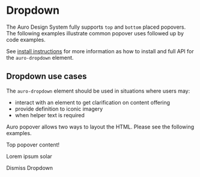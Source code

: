 # Dropdown

The Auro Design System fully supports `top` and `bottom` placed popovers. The following examples illustrate common popover uses followed up by code examples.

See [install instructions](https://auro.alaskaair.com/components/auro/popover/install) for more information as how to install and full API for the `auro-dropdown` element.

## Dropdown use cases

The `auro-dropdown` element should be used in situations where users may:

* interact with an element to get clarification on content offering
* provide definition to iconic imagery
* when helper text is required

Auro popover allows two ways to layout the HTML. Please see the following examples.

<div class="exampleWrapper" style="overflow: unset">
  <auro-dropdown for="full-name">
    Top popover content!
    <auro-input slot="trigger" label="Name" id="full-name" helptext="Please enter your full name"></auro-input>
  </auro-dropdown>
</div>

<div class="exampleWrapper" style="overflow: unset">
  <auro-dropdown for="full-name2" triggerEvent="show">
    <div>
      <p>Lorem ipsum solar</p>
      <auro-button id="button1">Dismiss Dropdown</auro-button>
    </div>
    <auro-input slot="trigger" label="Name" id="full-name2" helptext="Please enter your full name"></auro-input>
  </auro-dropdown>
</div>

<!-- ## Using slots, internal to the popover element

The following examples illustrates using the `trigger` slot within the scope of the `auro-dropdown` element.

<div class="exampleWrapper" style="overflow: unset">
  <auro-dropdown for="button1">
    Top popover content!
    <auro-button id="button1" slot="trigger">Popover Test</auro-button>
  </auro-dropdown>

  <auro-dropdown for="button2">
    Bottom popover content!
    <auro-button secondary id="button2" slot="trigger">Popover Test</auro-button>
  </auro-dropdown>
</div>

<auro-accordion lowProfile justifyRight>
  <span slot="trigger">See code</span>

```html
<auro-dropdown for="button1">
  Top popover content!
  <auro-button id="button1" slot="trigger">Popover Test</auro-button>
</auro-dropdown>

<auro-dropdown for="button2">
  Bottom popover content!
  <auro-button secondary id="button2" slot="trigger">Popover Test</auro-button>
</auro-dropdown>
```
</auro-accordion>

## Add space around popover

Sometimes you just need more space. For these instances, use the `addSpace` attribute.

<div class="exampleWrapper" style="overflow: unset">
  <auro-dropdown for="button10" addSpace>
    Notice this popover is a little<br>further away from the trigger.
    <auro-button id="button10" slot="trigger">Popover w/additional space above</auro-button>
  </auro-dropdown>

  <auro-dropdown for="button11" addSpace>
    Notice this popover is a little<br>further away from the trigger.
    <auro-button secondary id="button11" slot="trigger">Popover w/additional space below</auro-button>
  </auro-dropdown>
</div>

<auro-accordion lowProfile justifyRight>
  <span slot="trigger">See code</span>

```html
<auro-dropdown for="button10" addSpace>
  Notice this popover is a little<br>further away from the trigger.
  <auro-button id="button10" slot="trigger">Popover w/additional space above</auro-button>
</auro-dropdown>

<auro-dropdown for="button11" addSpace>
  Notice this popover is a little<br>further away from the trigger.
  <auro-button secondary id="button11" slot="trigger">Popover w/additional space below</auro-button>
</auro-dropdown>

```
</auro-accordion>

## Guidelines

The auro-dropdown element is meant to be used when the interaction and it's content is passive. A popover is not to be used for cases where the user must adjust their focus and acknowledge the presented content. For these cases, please see the [auro-dialog](https://auro.alaskaair.com/components/auro/dialog) element.

Binding a `trigger` event to a hyperlink is **not** recommended. This is a poor user experience for mobile devices, the event required to make the popover appear is a `tap`. The tap will also trigger the hyperlink to fire as well, thus negating the impact of the popover.

The use of a hyperlink for to trigger an event in the UI is semantically incorrect and this will present itself as a confusing scenario to assistive devices.

<auro-alerts error noIcon>
  <div class="exampleWrapper">
    <auro-dropdown for="link">
      This works, but not recommended
      <auro-hyperlink id="link" href="#" relative nav slot="trigger">hyperlink popover trigger</auro-hyperlink>
    </auro-dropdown>
  </div>
</auro-alerts>

<auro-accordion lowProfile justifyRight>
  <span slot="trigger">See code</span>

```html
<auro-dropdown for="link">
  This works, but not recommended
  <auro-hyperlink id="link" href="#" relative nav slot="trigger">hyperlink popover trigger</auro-hyperlink>
</auro-dropdown>
```
</auro-accordion>

In the event that a hyperlink UI is desired, it is recommended to use the `role="button"` semantic reassignment to the hyperlink element.

<auro-alerts success noIcon>
  <div class="exampleWrapper">
    <auro-dropdown for="linkButton">
      Role button is recommended
      <auro-hyperlink id="linkButton" role="button" slot="trigger">hyperlink, role button</auro-hyperlink>
    </auro-dropdown>
  </div>
</auro-alerts>

<auro-accordion lowProfile justifyRight>
  <span slot="trigger">See code</span>

```html
<auro-dropdown for="linkButton">
  Role button is recommended
  <auro-hyperlink id="linkButton" role="button" slot="trigger">hyperlink, role button</auro-hyperlink>
</auro-dropdown>
```
</auro-accordion>

## Developer notes

The default trigger for a popover is a `hover` event. Mobile devices do not support `hover` events directly, so the `hover` event is replaced with a `touchstart` event to produce the popover. This is to ensure reliability of the action versus versus a dependency on a secondary interruption of the `hover` event on mobile devices. -->
